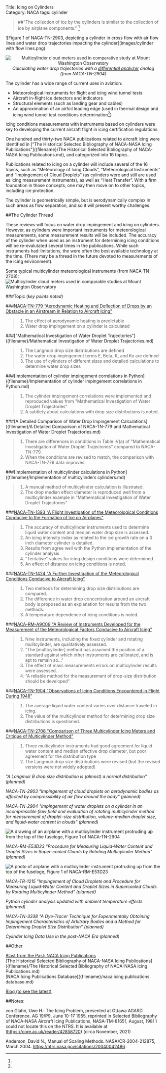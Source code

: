 Title: Icing on Cylinders   
Category: NACA
tags: cylinder

> ##"The collection of ice by the cylinders is similar to the collection of ice by airplane components." [^1]

![Figure 1 of NACA-TN-2903, depicting a cylinder in cross flow with air flow lines and water drop trajectories impacting the cylinder](images/cylinder with flow lines.png)

<style>
.aligncenter {
    text-align: center;
}
</style>

<p class="aligncenter">
 <img src="images/naca-tn-2904/Figure15.png" 
 alt="Multicyllnder cloud meters used in comparative study at Mount Washington Observatory"
 > 
 <br>
 <em>Calculating water drop trajectories with a <a href="https://en.wikipedia.org/wiki/Differential_analyser">differential analyzer</a> analog </em>
 <br>
 <em>(from NACA-TN-2904) </em>
</p>

The cylinder has a wide range of current uses in aviation:  
- Meteorological instruments for flight and icing wind tunnel tests  
- Aircraft in-flight ice detectors and indicators  
- Structural elements (such as landing gear and cables)  
- An approximation of an airfoil leading edge (used in thermal design and icing wind tunnel test conditions determination[^2])   

Icing conditions measurements with instruments based on cylinders were key to developing the 
current aircraft flight in icing certification regulations.

One hundred and thirty-two NACA publications related to aircraft icing were 
identified in ["The Historical Selected Bibliography of NACA-NASA Icing Publications"]({filename}/The Historical Selected Bibliography of NACA-NASA Icing Publications.md), 
and categorized into 16 topics.

Publications related to icing on a cylinder will include several of the 16 topics, 
such as “Meteorology of Icing Clouds”, “Meteorological Instruments” 
and “Impingement of Cloud Droplets” (as cylinders were and still are used as icing measurement instruments), 
as well as “Heat Transfer”. With a firm foundation in those concepts, 
one may then move on to other topics, including ice protection.

The cylinder is geometrically simple, but is aerodynamically complex in such areas as flow separation, and so it will present worthy challenges. 

##The Cylinder Thread

These reviews will focus on water drop impingement and icing on cylinders. 
However, as cylinders were important instruments for meteorological measurements, some measurement results will be included. 
The accuracy of the cylinder when used as an instrument for determining icing conditions will be re-evalutated several times 
in the publications. 
While such instruments had limitations, the were often the best available technology at the time. 
(There may be a thread in the future devoted to measurements of the icing environment). 

Some typical multicylinder meteorological instruments (from NACA-TN-2708):
![Multicylinder cloud meters used in comparable studies at Mount Washington Observatory](images/naca-tn-2708/figure_1.png)


###Topic (_key points noted_)

###[NACA-TN-779 “Aerodynamic Heating and Deflection of Drops by an Obstacle in an Airstream in Relation to Aircraft Icing"]({filename}/NACA-TN-779.md)  
>   1. The effect of aerodynamic heating is predictable  
>   2. Water drop impingement on a cylinder is calculated  

###["Mathematical Investigation of Water Droplet Trajectories"]({filename}/Mathematical Investigation of Water Droplet Trajectories.md)  
>   1. The Langmuir drop size distributions are defined
>   2. The water drop impingement terms E, Beta, K, and Ko are defined
>   3. The use of cylinders of different sizes and detailed calculations to determine water drop sizes

###[Implementation of cylinder impingement correlations in Python]({filename}/Implementation of cylinder impingement correlations in Python.md)  
>   1. The cylinder impingement correlations were implemented and reproduced values from "Mathematical Investigation of Water Droplet Trajectories"
>   2. A subtlety about calculations with drop size distributions is noted.

###[A Detailed Comparison of Water Drop Impingement Calculations]({filename}/A Detailed Comparison of NACA-TN-779 and Mathematical Investigation of Water Droplet Trajectories.md)  
>   1. There are differences in conditions in Table IV(a) of "Mathematical Investigation of Water Droplet Trajectories" compared to NACA-TN-779.
>   2. When the conditions are revised to match, the comparison with NACA-TN-779 data improves.

###[Implementation of multicylinder calculations in Python]({filename}/Implementation of multicylinders cylinders.md)
>  1. A manual method of multicylinder calculation is illustrated.  
>  2. The drop median effect diameter is reproduced well from a multicylinder example in "Mathematical Investigation of Water Droplet Trajectories"  

###[NACA-TN-1393 “A Flight Investigation of the Meteorological Conditions Conducive to the Formation of Ice on Airplanes"]({filename}/NACA-TN-1393.md)  
>   1. The accuracy of multicylinder instruments used to determine liquid water content and median water drop size is assessed. 
>   2. An icing intensity index as related to the ice growth rate on a 3 inch diameter cylinder is detailed. 
>   3. Results from agree well with the Python implementation of the cylinder analysis. 
>   4. "Tentative" values for icing design conditions were determined. 
>   5. An effect of distance on icing conditions is noted. 

###[NACA-TN-1424 "A Further Investigation of the Meteorological Conditions Conducive to Aircraft Icing"]({filename}/NACA-TN-1424.md)  
>  1. Two methods for determining drop size distributions are compared.
>  2. The difference in water drop concentration around an aircraft body is proposed as an explanation for results from the two methods.
>  3. A temperature dependence of icing conditions is noted.

###[NACA-RM-A9C09 "A Review of Instruments Developed for the Measurement of the Meteorological Factors Conducive to Aircraft Icing"]({filename}/NACA-RM-A9C09.md)  
>  1. Nine instruments, including the fixed cylinder and rotating mulitcylinder, are qualitatively assessed.
>  2. "The [multicylinder] method has assumed the position of a standard against which other instruments are calibrated, and is apt to remain so..."
>  3. The effect of mass measurements errors on multicylinder results were assessed.
>  4. "A reliable method for the measurement of drop-size distribution should be developed"

###[NACA-TN-1904 "Observations of Icing Conditions Encountered in Flight During 1948"]({filename}/NACA-TN-1904.md)  
>  1. The average liquid water content varies over distance traveled in icing.
>  2. The value of the multicylinder method for determining drop size distributions is questioned. 

<!--  defer to meteorology thread
_NACA-TN-2306 "Meteorological Analysis of Icing Conditions Encountered in Low-Altitude Stratiform Clouds" _(planned)_  -->


###[NACA-TN-2708 "Comparison of Three Multicylinder Icing Meters and Critique of Multicylinder Method"]({filename}/NACA-TN-2708.md)  
>  1. Three multicylinder instruments had good agreement for liquid water content and median effective drop diameter, 
but poor agreement for the distribution type
>  2. The Langmuir drop size distributions were revised (but the revised versions were not widely adopted)

_"A Langmuir B drop size distribution is (almost) a normal distribution" (planned)_  
<!--###["A Langmuir B drop size distribution is almost a normal distribution"]({filename}A Langmuir B distribution is almost a normal distribution.md)
>  1. The Langmuir B drop size distribution is almost a normal distribution.  
>  2. Perhaps it was originally intended that it be exactly a normal distribution.
>  3. The proposed alternatives in NACA-TN-2708 appears to have larger errors, rather than correcting errors.
>  4. The other Langmuir distributions (C, D, E) do not fit a normal distribution as well.  -->

<!-- defer to meteorology thread
NACA-TN-2738 "A Probability Analysis of the Meteorological Factors Conducive to Aircraft Icing in the United States" _(planned)_  -->

_NACA-TN-2903 "Impingement of cloud droplets on aerodynamic bodies as affected by compressibility of air flow around the body" (planned)_

_NACA-TN-2904 "Impingement of water droplets on a cylinder in an incompressible flow field and evaluation of rotating multicylinder method for measurement of droplet-size distribution, volume-median droplet size, and liquid-water content in clouds" (planned)_  

![A drawing of an airplane with a mutlicylinder instrument protruding up from the top of the fuseloge, Figure 1 of NACA-TN-2904](images/naca-tn-2904/Figure1.png)  

_NACA-RM-E53D23 "Procedure for Measuring Liquid-Water Content and Droplet Sizes in Super-cooled Clouds by Rotating Multicylinder Method" (planned)_  

![A photo of airplane with a mutlicylinder instrument protruding up from the top of the fuseloge, Figure 1 of NACA-RM-E53D23](images/naca-rm-e53d23/Figure1.png)  

_NACA-TR-1215 "Impingement of Cloud Droplets and Procedure for Measuring Liquid-Water Content and Droplet Sizes in Supercooled Clouds by Rotating Multicylinder Method" (planned)_  

_Python cylinder analysis updated with ambient temperature effects (planned)_  

_NACA-TN-3338 "A Dye-Tracer Technique for Experimentally Obtaining Impingement Characteristics of Arbitrary Bodies and a Method for Determining Droplet Size Distribution" (planned)_  

_Cylinder Icing Data Use in the post-NACA Era (planned)_

##Other

[Blast from the Past: NACA Icing Publications](index.html)  
[The Historical Selected Bibliography of NACA-NASA Icing Publications]({filename}/The Historical Selected Bibliography of NACA-NASA Icing Publications.md)  
[NACA Icing Publications Database]({filename}/naca icing publications database.md)  

[Blog (to see the latest)](/blog.html)

##Notes:
[^1]: 
von Glahn, Uwe H.: The Icing Problem, presented at Ottawa AGARD Conference. AG 19/P9, June 10-17 1955, reprinted in Selected Bibliography of NACA-NASA Aircraft Icing Publications, NASA-TM-81651, August, 1981  I could not locate this on the NTRS. It is available at (https://core.ac.uk/reader/42858720) (circa November, 2021)  
[^2]:
Anderson, David N., Manual of Scaling Methods. NASA/CR-2004-212875, March 2004. https://ntrs.nasa.gov/citations/20040042486 .  
